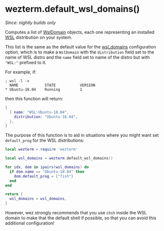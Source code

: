 # wezterm.default_wsl_domains()

*Since: nightly builds only*

Computes a list of [WslDomain](../WslDomain.md) objects, each one
representing an installed
[WSL](https://docs.microsoft.com/en-us/windows/wsl/about) distribution
on your system.

This list is the same as the default value for the
[wsl_domains](../config/wsl_domains.md) configuration option, which is to make
a `WslDomain` with the `distribution` field set to the name of WSL distro and the
`name` field set to name of the distro but with `"WSL:"` prefixed to it.

For example, if:

```
; wsl -l -v
  NAME            STATE           VERSION
* Ubuntu-18.04    Running         1
```

then this function will return:

```lua
{
  { name: "WSL:Ubuntu-18.04",
    distribution: "Ubuntu-18.04",
  },
}
```

The purpose of this function is to aid in situations where you might want set
`default_prog` for the WSL distributions:

```lua
local wezterm = require 'wezterm'

local wsl_domains = wezterm.default_wsl_domains()

for idx, dom in ipairs(wsl_domains) do
  if dom.name == "Ubuntu-18.04" then
    dom.default_prog = {"fish"}
  end
end

return {
  wsl_domains = wsl_domains,
}
```

However, wez strongly recommends that you use `chsh` inside the WSL domain to make
that the default shell if possible, so that you can avoid this additional configuration!

